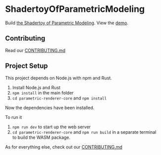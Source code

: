 # ShadertoyOfParametricModeling

Build [the Shadertoy of Parametric Modeling](https://cg-tuwien.github.io/Math2Model/#/). View the [demo](https://cg-tuwien.github.io/Math2Model/#/).

## Contributing

Read our [CONTRIBUTING.md](./CONTRIBUTING.md)

## Project Setup

This project depends on Node.js with npm and Rust. 

1. Install Node.js and Rust
2. `npm install` in the main folder
3. `cd parametric-renderer-core` and `npm install`

Now the dependencies have been installed.

To run it
1. `npm run dev` to start up the web server
2. `cd parametric-renderer-core` and `npm run build` in a separate terminal to build the WASM package.

As for everything else, check out our [CONTRIBUTING.md](./CONTRIBUTING.md)
